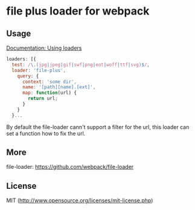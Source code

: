 # file plus loader for webpack

## Usage

[Documentation: Using loaders](http://webpack.github.io/docs/using-loaders.html)

``` javascript
loaders: [{
  test: /\.(jpg|jpeg|gif|swf|png|eot|woff|ttf|svg)$/,
  loader: 'file-plus',
    query: {
      context: 'some dir',
      name: '[path][name].[ext]',
      map: function(url) {
        return url;
      }
    }
  }...
```

By default the file-loader cann't support a filter for the url, this loader can set a function how to fix the url.

## More

file-loader: https://github.com/webpack/file-loader

## License

MIT (http://www.opensource.org/licenses/mit-license.php)

